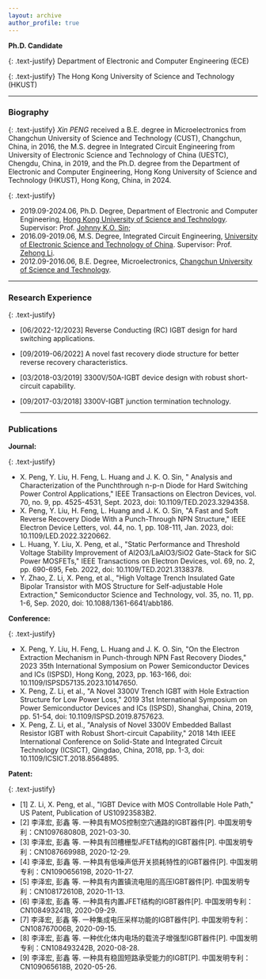 ```yaml
---
layout: archive
author_profile: true
---
```


**Ph.D. Candidate**

{: .text-justify} 
Department of Electronic and Computer Engineering (ECE) 

{: .text-justify}
The Hong Kong University of Science and Technology (HKUST) 


---
### Biography

{: .text-justify}
*Xin PENG* received a B.E. degree in Microelectronics from Changchun University of Science and Technology (CUST), Changchun, China, in 2016, the M.S. degree in Integrated Circuit Engineering from University of Electronic Science and Technology of China (UESTC), Chengdu, China, in 2019, and the Ph.D. degree from the Department of Electronic and Computer Engineering, Hong Kong University of Science and Technology (HKUST), Hong Kong, China, in 2024.

{: .text-justify}
* 2019.09-2024.06, Ph.D. Degree, Department of Electronic and Computer Engineering, [Hong Kong University of Science and Technology](https://hkust.edu.hk/). Supervisor: Prof. [Johnny K.O. Sin](https://ece.hkust.edu.hk/eesin);
* 2016.09-2019.06, M.S. Degree, Integrated Circuit Engineering, [University of Electronic Science and Technology of China](https://www.uestc.edu.cn/). Supervisor: Prof. [Zehong Li](https://icse.uestc.edu.cn/info/1332/1730.htm).
* 2012.09-2016.06, B.E. Degree, Microelectronics, [Changchun University of Science and Technology](https://sie.cust.edu.cn/).

---
### Research Experience                                                                                                            

{: .text-justify}
- [06/2022-12/2023] Reverse Conducting (RC) IGBT design for hard switching applications.
- [09/2019-06/2022] A novel fast recovery diode structure for better reverse recovery characteristics.
- [03/2018-03/2019] 3300V/50A-IGBT device design with robust short-circuit capability.
- [09/2017-03/2018] 3300V-IGBT junction termination technology.

  ---
### Publications

**Journal:**

{: .text-justify} 
*   X. Peng, Y. Liu, H. Feng, L. Huang and J. K. O. Sin, " Analysis and Characterization of the Punchthrough n-p-n Diode for Hard Switching Power Control Applications," IEEE Transactions on Electron Devices, vol. 70, no. 9, pp. 4525-4531, Sept. 2023, doi: 10.1109/TED.2023.3294358.
*   X. Peng, Y. Liu, H. Feng, L. Huang and J. K. O. Sin, "A Fast and Soft Reverse Recovery Diode With a Punch-Through NPN Structure," IEEE Electron Device Letters, vol. 44, no. 1, pp. 108-111, Jan. 2023, doi: 10.1109/LED.2022.3220662.
*   L. Huang, Y. Liu, X. Peng, et al., "Static Performance and Threshold Voltage Stability Improvement of Al2O3/LaAlO3/SiO2 Gate-Stack for SiC Power MOSFETs," IEEE Transactions on Electron Devices, vol. 69, no. 2, pp. 690-695, Feb. 2022, doi: 10.1109/TED.2021.3138378.
*   Y. Zhao, Z. Li, X. Peng, et al., "High Voltage Trench Insulated Gate Bipolar Transistor with MOS Structure for Self-adjustable Hole Extraction," Semiconductor Science and Technology, vol. 35, no. 11, pp. 1-6, Sep. 2020, doi: 10.1088/1361-6641/abb186.

**Conference:**

{: .text-justify} 
*   X. Peng, Y. Liu, H. Feng, L. Huang and J. K. O. Sin, "On the Electron Extraction Mechanism in Punch-through NPN Fast Recovery Diodes," 2023 35th International Symposium on Power Semiconductor Devices and ICs (ISPSD), Hong Kong, 2023, pp. 163-166, doi: 10.1109/ISPSD57135.2023.10147650.
*   X. Peng, Z. Li, et al., "A Novel 3300V Trench IGBT with Hole Extraction Structure for Low Power Loss," 2019 31st International Symposium on Power Semiconductor Devices and ICs (ISPSD), Shanghai, China, 2019, pp. 51-54, doi: 10.1109/ISPSD.2019.8757623.
*   X. Peng, Z. Li, et al., "Analysis of Novel 3300V Embedded Ballast Resistor IGBT with Robust Short-circuit Capability," 2018 14th IEEE International Conference on Solid-State and Integrated Circuit Technology (ICSICT), Qingdao, China, 2018, pp. 1-3, doi: 10.1109/ICSICT.2018.8564895.

**Patent:**

{: .text-justify} 
* [1] Z. Li, X. Peng, et al., "IGBT Device with MOS Controllable Hole Path," US Patent, Publication of US10923583B2.
* [2] 李泽宏, 彭鑫 等. 一种具有MOS控制空穴通路的IGBT器件[P]. 中国发明专利：CN109768080B, 2021-03-30.
* [3] 李泽宏, 彭鑫 等. 一种具有凹槽栅型JFET结构的IGBT器件[P]. 中国发明专利：CN108766998B, 2020-12-29.
* [4] 李泽宏, 彭鑫 等. 一种具有低噪声低开关损耗特性的IGBT器件[P]. 中国发明专利：CN109065619B, 2020-11-27.
* [5] 李泽宏, 彭鑫 等. 一种具有内置镇流电阻的高压IGBT器件[P]. 中国发明专利：CN108172610B, 2020-11-13.
* [6] 李泽宏, 彭鑫 等. 一种具有内置JFET结构的IGBT器件[P]. 中国发明专利：CN108493241B, 2020-09-29.
* [7] 李泽宏, 彭鑫 等. 一种集成电压采样功能的IGBT器件[P]. 中国发明专利：CN108767006B, 2020-09-15.
* [8] 李泽宏, 彭鑫 等. 一种优化体内电场的载流子增强型IGBT器件[P]. 中国发明专利：CN108493242B, 2020-08-28.
* [9] 李泽宏, 彭鑫 等. 一种具有稳固短路承受能力的IGBT[P]. 中国发明专利：CN109065618B, 2020-05-26.
